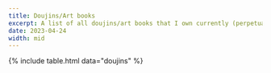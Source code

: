 ```yaml
---
title: Doujins/Art books
excerpt: A list of all doujins/art books that I own currently (perpetually under construction!)
date: 2023-04-24
width: mid
---
```


{% include table.html data="doujins" %}